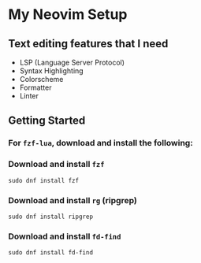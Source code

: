 # My Neovim Setup

## Text editing features that I need

- LSP (Language Server Protocol)
- Syntax Highlighting
- Colorscheme
- Formatter
- Linter

## Getting Started

### For `fzf-lua`, download and install the following:

### Download and install `fzf`

```console
sudo dnf install fzf
```

### Download and install `rg` (ripgrep)

```console
sudo dnf install ripgrep
```

### Download and install `fd-find`

```console
sudo dnf install fd-find
```
